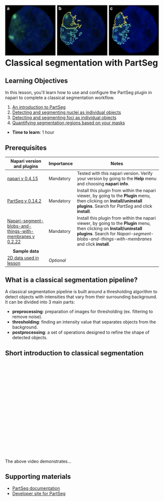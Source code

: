 ![Samples of images segmented by Cellpose](images/partseg-banner.png)
Classical segmentation with PartSeg
=======================

## Learning Objectives

In this lesson, you'll learn how to use and configure the PartSeg plugin in napari to complete a classical segmentation workflow. 

1.  [An introduction to PartSeg](https://chanzuckerberg.github.io/napari-segmentation-workshop/workflow/partseg.html#short-introduction-to-classical-segmentation)
2.  [Detecting and segmenting nuclei as individual objects](partseg-nuclei.md)
3.  [Detecting and segmenting foci as individual objects](partseg-foci.md)
4.  [Quantifying segmentation regions based on your masks](partseg-quantification.md)

- **Time to learn**: 1 hour

## Prerequisites

| Napari version and plugins                                                                     | Importance | Notes |
| -------------------------------------------------------------------------------- | ---------- | ----- |
| [napari v 0.4.15](https://chanzuckerberg.github.io/napari-segmentation-workshop/onboard/lesson3.html) | Mandatory  | Tested with this napari version. Verify your version by going to the **Help** menu and choosing **napari info**.
| [PartSeg v 0.14.2](https://www.napari-hub.org/plugins/PartSeg) | Mandatory  | Install this plugin from within the napari viewer, by going to the **Plugin** menu, then clicking on **Install/uninstall plugins**. Search for *PartSeg* and click **install**. | |
| [Napari-segment-blobs-and-things-with-membranes v 0.2.22](https://www.napari-hub.org/plugins/napari-segment-blobs-and-things-with-membranes) | Mandatory  | Install this plugin from within the napari viewer, by going to the **Plugin** menu, then clicking on **Install/uninstall plugins**. Search for *Napari-segment-blobs-and-things-with-membranes* and click **install**. | |
| <center>**Sample data**</center> |  |  |
| [2D data used in lesson](https://github.com/chanzuckerberg/napari-segmentation-workshop/raw/main/content/workflow/images/cells_gh2ax.tif) | *Optional* |  | |

## What is a classical segmentation pipeline?

A classical segmentation pipeline is built around a thresholding algorithm to detect objects with intensities that vary from their surrounding background. It can be divided into 3 main parts:

- **preprocessing**: preparation of images for thresholding (ex. filtering to remove noise).
- **thresholding**: finding an intensity value that separates objects from the background.
- **postprocessing**: a set of operations designed to refine the shape of detected objects.


## Short introduction to classical segmentation

<center>
<script src="https://fast.wistia.com/embed/medias/oogdwlg80o.jsonp" async></script><script src="https://fast.wistia.com/assets/external/E-v1.js" async></script><div class="wistia_responsive_padding" style="padding:56.25% 0 0 0;position:relative;"><div class="wistia_responsive_wrapper" style="height:100%;left:0;position:absolute;top:0;width:100%;"><div class="wistia_embed wistia_async_oogdwlg80o seo=false videoFoam=true" style="height:100%;position:relative;width:100%"><div class="wistia_swatch" style="height:100%;left:0;opacity:0;overflow:hidden;position:absolute;top:0;transition:opacity 200ms;width:100%;"><img src="https://fast.wistia.com/embed/medias/oogdwlg80o/swatch" style="filter:blur(5px);height:100%;object-fit:contain;width:100%;" alt="" aria-hidden="true" onload="this.parentNode.style.opacity=1;" /></div></div></div></div>
</center>

<br>
  
The above video demonstrates...

## Supporting materials
- [PartSeg documentation](https://partseg.readthedocs.io/en/stable/)
- [Developer site for PartSeg](https://plewczynski-lab.org/PartSeg/)
